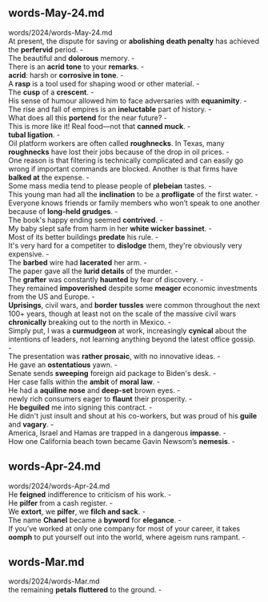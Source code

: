 ## words-May-24.md ##  
words/2024/words-May-24.md  
At present, the dispute for saving or **abolishing** **death penalty** has achieved the **perfervid** period. -  
The beautiful and **dolorous** memory. -  
There is an **acrid tone** to your **remarks**. -  
**acrid**: harsh or **corrosive in tone**. -  
A **rasp** is a tool used for shaping wood or other material. -  
The **cusp** of a **crescent**. -  
His sense of humour allowed him to face adversaries with **equanimity**. -  
The rise and fall of empires is an **ineluctable** part of history. -  
What does all this **portend** for the near future?  -  
This is more like it! Real food—not that **canned muck**. -  
**tubal ligation**. -  
Oil platform workers are often called **roughnecks**. In Texas, many **roughnecks** have lost their jobs because of the drop in oil prices. -  
One reason is that filtering is technically complicated and can easily go wrong if important commands are blocked. Another is that firms have **balked at** the expense. -  
Some mass media tend to please people of **plebeian** tastes. -  
This young man had all the **inclination** to be a **profligate** of the first water. -  
Everyone knows friends or family members who won’t speak to one another because of **long-held grudges**. -  
The book's happy ending seemed **contrived**. -  
My baby slept safe from harm in her **white wicker bassinet**. -  
Most of its better buildings **predate** his rule. -  
It's very hard for a competiter to **dislodge** them, they're obviously very expensive. -  
The **barbed** wire had **lacerated** her arm. -  
The paper gave all the **lurid details** of the murder. -  
The **grafter** was constantly **haunted** by fear of discovery. -  
They remained **impoverished** despite some **meager** economic investments from the US and Europe. -  
**Uprisings**, civil wars, and **border tussles** were common throughout the next 100+ years, though at least not on the scale of the massive civil wars **chronically** breaking out to the north in Mexico. -  
Simply put, I was a **curmudgeon** at work, increasingly **cynical** about the intentions of leaders, not learning anything beyond the latest office gossip. -  
The presentation was **rather prosaic**, with no innovative ideas. -  
He gave an **ostentatious** yawn. -  
Senate sends **sweeping** foreign aid package to Biden's desk. -  
Her case falls within the **ambit** of **moral law**. -  
He had a **aquiline nose** and **deep-set** brown eyes. -  
newly rich consumers eager to **flaunt** their prosperity. -  
He **beguiled** me into signing this contract.  -  
He didn't just insult and shout at his co-workers, but was proud of his **guile** and **vagary**. -  
America, Israel and Hamas are trapped in a dangerous **impasse**. -  
How one California beach town became Gavin Newsom’s **nemesis**. -  

## words-Apr-24.md ##  
words/2024/words-Apr-24.md  
He **feigned** indifference to criticism of his work. -  
He **pilfer** from a cash register. -  
We **extort**, we **pilfer**, we **filch and sack**. -  
The name **Chanel** became a **byword** for **elegance**. -  
If you’ve worked at only one company for most of your career, it takes **oomph** to put yourself out into the world, where ageism runs rampant. -  

## words-Mar.md ##  
words/2024/words-Mar.md  
the remaining **petals** **fluttered** to the ground. -  
